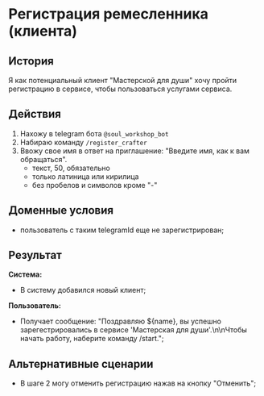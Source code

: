 # Регистрация ремесленника (клиента)
## История
Я как потенциальный клиент "Мастерской для души" хочу пройти регистрацию в сервисе, чтобы пользоваться услугами сервиса.

## Действия
1. Нахожу в telegram бота `@soul_workshop_bot`
2. Набираю команду `/register_crafter`
3. Ввожу свое имя в ответ на приглашение: "Введите имя, как к вам обращаться".
    - текст, 50, обязательно
    - только латиница или кирилица
    - без пробелов и символов кроме "-"

## Доменные условия
- пользователь с таким telegramId еще не зарегистрирован;

## Результат
**Система:**
- В систему добавился новый клиент;

**Пользователь:**
- Получает сообщение: "Поздравляю ${name}, вы успешно зарегестрировались в сервисе 'Мастерская для души'.\n\nЧтобы начать работу, наберите команду /start.";

## Альтернативные сценарии
- В шаге 2 могу отменить регистрацию нажав на кнопку "Отменить";
